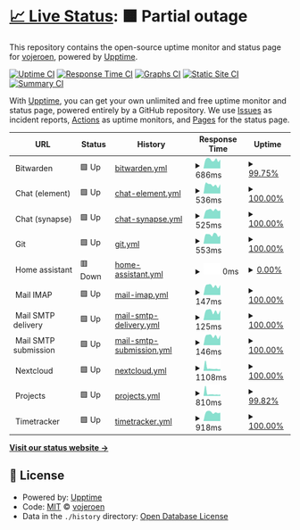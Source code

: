 # [📈 Live Status](https://vojeroen.github.io/uptime): <!--live status--> **🟧 Partial outage**

This repository contains the open-source uptime monitor and status page for [vojeroen](https://vojeroen.github.io/uptime), powered by [Upptime](https://github.com/upptime/upptime).

[![Uptime CI](https://github.com/vojeroen/uptime/workflows/Uptime%20CI/badge.svg)](https://github.com/vojeroen/uptime/actions?query=workflow%3A%22Uptime+CI%22)
[![Response Time CI](https://github.com/vojeroen/uptime/workflows/Response%20Time%20CI/badge.svg)](https://github.com/vojeroen/uptime/actions?query=workflow%3A%22Response+Time+CI%22)
[![Graphs CI](https://github.com/vojeroen/uptime/workflows/Graphs%20CI/badge.svg)](https://github.com/vojeroen/uptime/actions?query=workflow%3A%22Graphs+CI%22)
[![Static Site CI](https://github.com/vojeroen/uptime/workflows/Static%20Site%20CI/badge.svg)](https://github.com/vojeroen/uptime/actions?query=workflow%3A%22Static+Site+CI%22)
[![Summary CI](https://github.com/vojeroen/uptime/workflows/Summary%20CI/badge.svg)](https://github.com/vojeroen/uptime/actions?query=workflow%3A%22Summary+CI%22)

With [Upptime](https://upptime.js.org), you can get your own unlimited and free uptime monitor and status page, powered entirely by a GitHub repository. We use [Issues](https://github.com/vojeroen/uptime/issues) as incident reports, [Actions](https://github.com/vojeroen/uptime/actions) as uptime monitors, and [Pages](https://vojeroen.github.io/uptime) for the status page.

<!--start: status pages-->
<!-- This summary is generated by Upptime (https://github.com/upptime/upptime) -->
<!-- Do not edit this manually, your changes will be overwritten -->
<!-- prettier-ignore -->
| URL | Status | History | Response Time | Uptime |
| --- | ------ | ------- | ------------- | ------ |
| <img alt="" src="https://icons.duckduckgo.com/ip3/null.ico" height="13"> Bitwarden | 🟩 Up | [bitwarden.yml](https://github.com/vojeroen/uptime/commits/HEAD/history/bitwarden.yml) | <details><summary><img alt="Response time graph" src="./graphs/bitwarden/response-time-week.png" height="20"> 686ms</summary><br><a href="https://vojeroen.github.io/uptime/history/bitwarden"><img alt="Response time 645" src="https://img.shields.io/endpoint?url=https%3A%2F%2Fraw.githubusercontent.com%2Fvojeroen%2Fuptime%2FHEAD%2Fapi%2Fbitwarden%2Fresponse-time.json"></a><br><a href="https://vojeroen.github.io/uptime/history/bitwarden"><img alt="24-hour response time 706" src="https://img.shields.io/endpoint?url=https%3A%2F%2Fraw.githubusercontent.com%2Fvojeroen%2Fuptime%2FHEAD%2Fapi%2Fbitwarden%2Fresponse-time-day.json"></a><br><a href="https://vojeroen.github.io/uptime/history/bitwarden"><img alt="7-day response time 686" src="https://img.shields.io/endpoint?url=https%3A%2F%2Fraw.githubusercontent.com%2Fvojeroen%2Fuptime%2FHEAD%2Fapi%2Fbitwarden%2Fresponse-time-week.json"></a><br><a href="https://vojeroen.github.io/uptime/history/bitwarden"><img alt="30-day response time 664" src="https://img.shields.io/endpoint?url=https%3A%2F%2Fraw.githubusercontent.com%2Fvojeroen%2Fuptime%2FHEAD%2Fapi%2Fbitwarden%2Fresponse-time-month.json"></a><br><a href="https://vojeroen.github.io/uptime/history/bitwarden"><img alt="1-year response time 645" src="https://img.shields.io/endpoint?url=https%3A%2F%2Fraw.githubusercontent.com%2Fvojeroen%2Fuptime%2FHEAD%2Fapi%2Fbitwarden%2Fresponse-time-year.json"></a></details> | <details><summary><a href="https://vojeroen.github.io/uptime/history/bitwarden">99.75%</a></summary><a href="https://vojeroen.github.io/uptime/history/bitwarden"><img alt="All-time uptime 99.97%" src="https://img.shields.io/endpoint?url=https%3A%2F%2Fraw.githubusercontent.com%2Fvojeroen%2Fuptime%2FHEAD%2Fapi%2Fbitwarden%2Fuptime.json"></a><br><a href="https://vojeroen.github.io/uptime/history/bitwarden"><img alt="24-hour uptime 100.00%" src="https://img.shields.io/endpoint?url=https%3A%2F%2Fraw.githubusercontent.com%2Fvojeroen%2Fuptime%2FHEAD%2Fapi%2Fbitwarden%2Fuptime-day.json"></a><br><a href="https://vojeroen.github.io/uptime/history/bitwarden"><img alt="7-day uptime 99.75%" src="https://img.shields.io/endpoint?url=https%3A%2F%2Fraw.githubusercontent.com%2Fvojeroen%2Fuptime%2FHEAD%2Fapi%2Fbitwarden%2Fuptime-week.json"></a><br><a href="https://vojeroen.github.io/uptime/history/bitwarden"><img alt="30-day uptime 99.94%" src="https://img.shields.io/endpoint?url=https%3A%2F%2Fraw.githubusercontent.com%2Fvojeroen%2Fuptime%2FHEAD%2Fapi%2Fbitwarden%2Fuptime-month.json"></a><br><a href="https://vojeroen.github.io/uptime/history/bitwarden"><img alt="1-year uptime 99.97%" src="https://img.shields.io/endpoint?url=https%3A%2F%2Fraw.githubusercontent.com%2Fvojeroen%2Fuptime%2FHEAD%2Fapi%2Fbitwarden%2Fuptime-year.json"></a></details>
| <img alt="" src="https://icons.duckduckgo.com/ip3/null.ico" height="13"> Chat (element) | 🟩 Up | [chat-element.yml](https://github.com/vojeroen/uptime/commits/HEAD/history/chat-element.yml) | <details><summary><img alt="Response time graph" src="./graphs/chat-element/response-time-week.png" height="20"> 536ms</summary><br><a href="https://vojeroen.github.io/uptime/history/chat-element"><img alt="Response time 526" src="https://img.shields.io/endpoint?url=https%3A%2F%2Fraw.githubusercontent.com%2Fvojeroen%2Fuptime%2FHEAD%2Fapi%2Fchat-element%2Fresponse-time.json"></a><br><a href="https://vojeroen.github.io/uptime/history/chat-element"><img alt="24-hour response time 574" src="https://img.shields.io/endpoint?url=https%3A%2F%2Fraw.githubusercontent.com%2Fvojeroen%2Fuptime%2FHEAD%2Fapi%2Fchat-element%2Fresponse-time-day.json"></a><br><a href="https://vojeroen.github.io/uptime/history/chat-element"><img alt="7-day response time 536" src="https://img.shields.io/endpoint?url=https%3A%2F%2Fraw.githubusercontent.com%2Fvojeroen%2Fuptime%2FHEAD%2Fapi%2Fchat-element%2Fresponse-time-week.json"></a><br><a href="https://vojeroen.github.io/uptime/history/chat-element"><img alt="30-day response time 527" src="https://img.shields.io/endpoint?url=https%3A%2F%2Fraw.githubusercontent.com%2Fvojeroen%2Fuptime%2FHEAD%2Fapi%2Fchat-element%2Fresponse-time-month.json"></a><br><a href="https://vojeroen.github.io/uptime/history/chat-element"><img alt="1-year response time 526" src="https://img.shields.io/endpoint?url=https%3A%2F%2Fraw.githubusercontent.com%2Fvojeroen%2Fuptime%2FHEAD%2Fapi%2Fchat-element%2Fresponse-time-year.json"></a></details> | <details><summary><a href="https://vojeroen.github.io/uptime/history/chat-element">100.00%</a></summary><a href="https://vojeroen.github.io/uptime/history/chat-element"><img alt="All-time uptime 99.99%" src="https://img.shields.io/endpoint?url=https%3A%2F%2Fraw.githubusercontent.com%2Fvojeroen%2Fuptime%2FHEAD%2Fapi%2Fchat-element%2Fuptime.json"></a><br><a href="https://vojeroen.github.io/uptime/history/chat-element"><img alt="24-hour uptime 100.00%" src="https://img.shields.io/endpoint?url=https%3A%2F%2Fraw.githubusercontent.com%2Fvojeroen%2Fuptime%2FHEAD%2Fapi%2Fchat-element%2Fuptime-day.json"></a><br><a href="https://vojeroen.github.io/uptime/history/chat-element"><img alt="7-day uptime 100.00%" src="https://img.shields.io/endpoint?url=https%3A%2F%2Fraw.githubusercontent.com%2Fvojeroen%2Fuptime%2FHEAD%2Fapi%2Fchat-element%2Fuptime-week.json"></a><br><a href="https://vojeroen.github.io/uptime/history/chat-element"><img alt="30-day uptime 100.00%" src="https://img.shields.io/endpoint?url=https%3A%2F%2Fraw.githubusercontent.com%2Fvojeroen%2Fuptime%2FHEAD%2Fapi%2Fchat-element%2Fuptime-month.json"></a><br><a href="https://vojeroen.github.io/uptime/history/chat-element"><img alt="1-year uptime 99.99%" src="https://img.shields.io/endpoint?url=https%3A%2F%2Fraw.githubusercontent.com%2Fvojeroen%2Fuptime%2FHEAD%2Fapi%2Fchat-element%2Fuptime-year.json"></a></details>
| <img alt="" src="https://icons.duckduckgo.com/ip3/null.ico" height="13"> Chat (synapse) | 🟩 Up | [chat-synapse.yml](https://github.com/vojeroen/uptime/commits/HEAD/history/chat-synapse.yml) | <details><summary><img alt="Response time graph" src="./graphs/chat-synapse/response-time-week.png" height="20"> 525ms</summary><br><a href="https://vojeroen.github.io/uptime/history/chat-synapse"><img alt="Response time 489" src="https://img.shields.io/endpoint?url=https%3A%2F%2Fraw.githubusercontent.com%2Fvojeroen%2Fuptime%2FHEAD%2Fapi%2Fchat-synapse%2Fresponse-time.json"></a><br><a href="https://vojeroen.github.io/uptime/history/chat-synapse"><img alt="24-hour response time 506" src="https://img.shields.io/endpoint?url=https%3A%2F%2Fraw.githubusercontent.com%2Fvojeroen%2Fuptime%2FHEAD%2Fapi%2Fchat-synapse%2Fresponse-time-day.json"></a><br><a href="https://vojeroen.github.io/uptime/history/chat-synapse"><img alt="7-day response time 525" src="https://img.shields.io/endpoint?url=https%3A%2F%2Fraw.githubusercontent.com%2Fvojeroen%2Fuptime%2FHEAD%2Fapi%2Fchat-synapse%2Fresponse-time-week.json"></a><br><a href="https://vojeroen.github.io/uptime/history/chat-synapse"><img alt="30-day response time 513" src="https://img.shields.io/endpoint?url=https%3A%2F%2Fraw.githubusercontent.com%2Fvojeroen%2Fuptime%2FHEAD%2Fapi%2Fchat-synapse%2Fresponse-time-month.json"></a><br><a href="https://vojeroen.github.io/uptime/history/chat-synapse"><img alt="1-year response time 489" src="https://img.shields.io/endpoint?url=https%3A%2F%2Fraw.githubusercontent.com%2Fvojeroen%2Fuptime%2FHEAD%2Fapi%2Fchat-synapse%2Fresponse-time-year.json"></a></details> | <details><summary><a href="https://vojeroen.github.io/uptime/history/chat-synapse">100.00%</a></summary><a href="https://vojeroen.github.io/uptime/history/chat-synapse"><img alt="All-time uptime 100.00%" src="https://img.shields.io/endpoint?url=https%3A%2F%2Fraw.githubusercontent.com%2Fvojeroen%2Fuptime%2FHEAD%2Fapi%2Fchat-synapse%2Fuptime.json"></a><br><a href="https://vojeroen.github.io/uptime/history/chat-synapse"><img alt="24-hour uptime 100.00%" src="https://img.shields.io/endpoint?url=https%3A%2F%2Fraw.githubusercontent.com%2Fvojeroen%2Fuptime%2FHEAD%2Fapi%2Fchat-synapse%2Fuptime-day.json"></a><br><a href="https://vojeroen.github.io/uptime/history/chat-synapse"><img alt="7-day uptime 100.00%" src="https://img.shields.io/endpoint?url=https%3A%2F%2Fraw.githubusercontent.com%2Fvojeroen%2Fuptime%2FHEAD%2Fapi%2Fchat-synapse%2Fuptime-week.json"></a><br><a href="https://vojeroen.github.io/uptime/history/chat-synapse"><img alt="30-day uptime 100.00%" src="https://img.shields.io/endpoint?url=https%3A%2F%2Fraw.githubusercontent.com%2Fvojeroen%2Fuptime%2FHEAD%2Fapi%2Fchat-synapse%2Fuptime-month.json"></a><br><a href="https://vojeroen.github.io/uptime/history/chat-synapse"><img alt="1-year uptime 100.00%" src="https://img.shields.io/endpoint?url=https%3A%2F%2Fraw.githubusercontent.com%2Fvojeroen%2Fuptime%2FHEAD%2Fapi%2Fchat-synapse%2Fuptime-year.json"></a></details>
| <img alt="" src="https://icons.duckduckgo.com/ip3/null.ico" height="13"> Git | 🟩 Up | [git.yml](https://github.com/vojeroen/uptime/commits/HEAD/history/git.yml) | <details><summary><img alt="Response time graph" src="./graphs/git/response-time-week.png" height="20"> 553ms</summary><br><a href="https://vojeroen.github.io/uptime/history/git"><img alt="Response time 502" src="https://img.shields.io/endpoint?url=https%3A%2F%2Fraw.githubusercontent.com%2Fvojeroen%2Fuptime%2FHEAD%2Fapi%2Fgit%2Fresponse-time.json"></a><br><a href="https://vojeroen.github.io/uptime/history/git"><img alt="24-hour response time 511" src="https://img.shields.io/endpoint?url=https%3A%2F%2Fraw.githubusercontent.com%2Fvojeroen%2Fuptime%2FHEAD%2Fapi%2Fgit%2Fresponse-time-day.json"></a><br><a href="https://vojeroen.github.io/uptime/history/git"><img alt="7-day response time 553" src="https://img.shields.io/endpoint?url=https%3A%2F%2Fraw.githubusercontent.com%2Fvojeroen%2Fuptime%2FHEAD%2Fapi%2Fgit%2Fresponse-time-week.json"></a><br><a href="https://vojeroen.github.io/uptime/history/git"><img alt="30-day response time 519" src="https://img.shields.io/endpoint?url=https%3A%2F%2Fraw.githubusercontent.com%2Fvojeroen%2Fuptime%2FHEAD%2Fapi%2Fgit%2Fresponse-time-month.json"></a><br><a href="https://vojeroen.github.io/uptime/history/git"><img alt="1-year response time 502" src="https://img.shields.io/endpoint?url=https%3A%2F%2Fraw.githubusercontent.com%2Fvojeroen%2Fuptime%2FHEAD%2Fapi%2Fgit%2Fresponse-time-year.json"></a></details> | <details><summary><a href="https://vojeroen.github.io/uptime/history/git">100.00%</a></summary><a href="https://vojeroen.github.io/uptime/history/git"><img alt="All-time uptime 100.00%" src="https://img.shields.io/endpoint?url=https%3A%2F%2Fraw.githubusercontent.com%2Fvojeroen%2Fuptime%2FHEAD%2Fapi%2Fgit%2Fuptime.json"></a><br><a href="https://vojeroen.github.io/uptime/history/git"><img alt="24-hour uptime 100.00%" src="https://img.shields.io/endpoint?url=https%3A%2F%2Fraw.githubusercontent.com%2Fvojeroen%2Fuptime%2FHEAD%2Fapi%2Fgit%2Fuptime-day.json"></a><br><a href="https://vojeroen.github.io/uptime/history/git"><img alt="7-day uptime 100.00%" src="https://img.shields.io/endpoint?url=https%3A%2F%2Fraw.githubusercontent.com%2Fvojeroen%2Fuptime%2FHEAD%2Fapi%2Fgit%2Fuptime-week.json"></a><br><a href="https://vojeroen.github.io/uptime/history/git"><img alt="30-day uptime 100.00%" src="https://img.shields.io/endpoint?url=https%3A%2F%2Fraw.githubusercontent.com%2Fvojeroen%2Fuptime%2FHEAD%2Fapi%2Fgit%2Fuptime-month.json"></a><br><a href="https://vojeroen.github.io/uptime/history/git"><img alt="1-year uptime 100.00%" src="https://img.shields.io/endpoint?url=https%3A%2F%2Fraw.githubusercontent.com%2Fvojeroen%2Fuptime%2FHEAD%2Fapi%2Fgit%2Fuptime-year.json"></a></details>
| <img alt="" src="https://icons.duckduckgo.com/ip3/null.ico" height="13"> Home assistant | 🟥 Down | [home-assistant.yml](https://github.com/vojeroen/uptime/commits/HEAD/history/home-assistant.yml) | <details><summary><img alt="Response time graph" src="./graphs/home-assistant/response-time-week.png" height="20"> 0ms</summary><br><a href="https://vojeroen.github.io/uptime/history/home-assistant"><img alt="Response time 487" src="https://img.shields.io/endpoint?url=https%3A%2F%2Fraw.githubusercontent.com%2Fvojeroen%2Fuptime%2FHEAD%2Fapi%2Fhome-assistant%2Fresponse-time.json"></a><br><a href="https://vojeroen.github.io/uptime/history/home-assistant"><img alt="24-hour response time 0" src="https://img.shields.io/endpoint?url=https%3A%2F%2Fraw.githubusercontent.com%2Fvojeroen%2Fuptime%2FHEAD%2Fapi%2Fhome-assistant%2Fresponse-time-day.json"></a><br><a href="https://vojeroen.github.io/uptime/history/home-assistant"><img alt="7-day response time 0" src="https://img.shields.io/endpoint?url=https%3A%2F%2Fraw.githubusercontent.com%2Fvojeroen%2Fuptime%2FHEAD%2Fapi%2Fhome-assistant%2Fresponse-time-week.json"></a><br><a href="https://vojeroen.github.io/uptime/history/home-assistant"><img alt="30-day response time 450" src="https://img.shields.io/endpoint?url=https%3A%2F%2Fraw.githubusercontent.com%2Fvojeroen%2Fuptime%2FHEAD%2Fapi%2Fhome-assistant%2Fresponse-time-month.json"></a><br><a href="https://vojeroen.github.io/uptime/history/home-assistant"><img alt="1-year response time 487" src="https://img.shields.io/endpoint?url=https%3A%2F%2Fraw.githubusercontent.com%2Fvojeroen%2Fuptime%2FHEAD%2Fapi%2Fhome-assistant%2Fresponse-time-year.json"></a></details> | <details><summary><a href="https://vojeroen.github.io/uptime/history/home-assistant">0.00%</a></summary><a href="https://vojeroen.github.io/uptime/history/home-assistant"><img alt="All-time uptime 63.26%" src="https://img.shields.io/endpoint?url=https%3A%2F%2Fraw.githubusercontent.com%2Fvojeroen%2Fuptime%2FHEAD%2Fapi%2Fhome-assistant%2Fuptime.json"></a><br><a href="https://vojeroen.github.io/uptime/history/home-assistant"><img alt="24-hour uptime 0.00%" src="https://img.shields.io/endpoint?url=https%3A%2F%2Fraw.githubusercontent.com%2Fvojeroen%2Fuptime%2FHEAD%2Fapi%2Fhome-assistant%2Fuptime-day.json"></a><br><a href="https://vojeroen.github.io/uptime/history/home-assistant"><img alt="7-day uptime 0.00%" src="https://img.shields.io/endpoint?url=https%3A%2F%2Fraw.githubusercontent.com%2Fvojeroen%2Fuptime%2FHEAD%2Fapi%2Fhome-assistant%2Fuptime-week.json"></a><br><a href="https://vojeroen.github.io/uptime/history/home-assistant"><img alt="30-day uptime 1.38%" src="https://img.shields.io/endpoint?url=https%3A%2F%2Fraw.githubusercontent.com%2Fvojeroen%2Fuptime%2FHEAD%2Fapi%2Fhome-assistant%2Fuptime-month.json"></a><br><a href="https://vojeroen.github.io/uptime/history/home-assistant"><img alt="1-year uptime 63.26%" src="https://img.shields.io/endpoint?url=https%3A%2F%2Fraw.githubusercontent.com%2Fvojeroen%2Fuptime%2FHEAD%2Fapi%2Fhome-assistant%2Fuptime-year.json"></a></details>
| <img alt="" src="https://icons.duckduckgo.com/ip3/null.ico" height="13"> Mail IMAP | 🟩 Up | [mail-imap.yml](https://github.com/vojeroen/uptime/commits/HEAD/history/mail-imap.yml) | <details><summary><img alt="Response time graph" src="./graphs/mail-imap/response-time-week.png" height="20"> 147ms</summary><br><a href="https://vojeroen.github.io/uptime/history/mail-imap"><img alt="Response time 170" src="https://img.shields.io/endpoint?url=https%3A%2F%2Fraw.githubusercontent.com%2Fvojeroen%2Fuptime%2FHEAD%2Fapi%2Fmail-imap%2Fresponse-time.json"></a><br><a href="https://vojeroen.github.io/uptime/history/mail-imap"><img alt="24-hour response time 157" src="https://img.shields.io/endpoint?url=https%3A%2F%2Fraw.githubusercontent.com%2Fvojeroen%2Fuptime%2FHEAD%2Fapi%2Fmail-imap%2Fresponse-time-day.json"></a><br><a href="https://vojeroen.github.io/uptime/history/mail-imap"><img alt="7-day response time 147" src="https://img.shields.io/endpoint?url=https%3A%2F%2Fraw.githubusercontent.com%2Fvojeroen%2Fuptime%2FHEAD%2Fapi%2Fmail-imap%2Fresponse-time-week.json"></a><br><a href="https://vojeroen.github.io/uptime/history/mail-imap"><img alt="30-day response time 167" src="https://img.shields.io/endpoint?url=https%3A%2F%2Fraw.githubusercontent.com%2Fvojeroen%2Fuptime%2FHEAD%2Fapi%2Fmail-imap%2Fresponse-time-month.json"></a><br><a href="https://vojeroen.github.io/uptime/history/mail-imap"><img alt="1-year response time 170" src="https://img.shields.io/endpoint?url=https%3A%2F%2Fraw.githubusercontent.com%2Fvojeroen%2Fuptime%2FHEAD%2Fapi%2Fmail-imap%2Fresponse-time-year.json"></a></details> | <details><summary><a href="https://vojeroen.github.io/uptime/history/mail-imap">100.00%</a></summary><a href="https://vojeroen.github.io/uptime/history/mail-imap"><img alt="All-time uptime 100.00%" src="https://img.shields.io/endpoint?url=https%3A%2F%2Fraw.githubusercontent.com%2Fvojeroen%2Fuptime%2FHEAD%2Fapi%2Fmail-imap%2Fuptime.json"></a><br><a href="https://vojeroen.github.io/uptime/history/mail-imap"><img alt="24-hour uptime 100.00%" src="https://img.shields.io/endpoint?url=https%3A%2F%2Fraw.githubusercontent.com%2Fvojeroen%2Fuptime%2FHEAD%2Fapi%2Fmail-imap%2Fuptime-day.json"></a><br><a href="https://vojeroen.github.io/uptime/history/mail-imap"><img alt="7-day uptime 100.00%" src="https://img.shields.io/endpoint?url=https%3A%2F%2Fraw.githubusercontent.com%2Fvojeroen%2Fuptime%2FHEAD%2Fapi%2Fmail-imap%2Fuptime-week.json"></a><br><a href="https://vojeroen.github.io/uptime/history/mail-imap"><img alt="30-day uptime 100.00%" src="https://img.shields.io/endpoint?url=https%3A%2F%2Fraw.githubusercontent.com%2Fvojeroen%2Fuptime%2FHEAD%2Fapi%2Fmail-imap%2Fuptime-month.json"></a><br><a href="https://vojeroen.github.io/uptime/history/mail-imap"><img alt="1-year uptime 100.00%" src="https://img.shields.io/endpoint?url=https%3A%2F%2Fraw.githubusercontent.com%2Fvojeroen%2Fuptime%2FHEAD%2Fapi%2Fmail-imap%2Fuptime-year.json"></a></details>
| <img alt="" src="https://icons.duckduckgo.com/ip3/null.ico" height="13"> Mail SMTP delivery | 🟩 Up | [mail-smtp-delivery.yml](https://github.com/vojeroen/uptime/commits/HEAD/history/mail-smtp-delivery.yml) | <details><summary><img alt="Response time graph" src="./graphs/mail-smtp-delivery/response-time-week.png" height="20"> 125ms</summary><br><a href="https://vojeroen.github.io/uptime/history/mail-smtp-delivery"><img alt="Response time 155" src="https://img.shields.io/endpoint?url=https%3A%2F%2Fraw.githubusercontent.com%2Fvojeroen%2Fuptime%2FHEAD%2Fapi%2Fmail-smtp-delivery%2Fresponse-time.json"></a><br><a href="https://vojeroen.github.io/uptime/history/mail-smtp-delivery"><img alt="24-hour response time 137" src="https://img.shields.io/endpoint?url=https%3A%2F%2Fraw.githubusercontent.com%2Fvojeroen%2Fuptime%2FHEAD%2Fapi%2Fmail-smtp-delivery%2Fresponse-time-day.json"></a><br><a href="https://vojeroen.github.io/uptime/history/mail-smtp-delivery"><img alt="7-day response time 125" src="https://img.shields.io/endpoint?url=https%3A%2F%2Fraw.githubusercontent.com%2Fvojeroen%2Fuptime%2FHEAD%2Fapi%2Fmail-smtp-delivery%2Fresponse-time-week.json"></a><br><a href="https://vojeroen.github.io/uptime/history/mail-smtp-delivery"><img alt="30-day response time 152" src="https://img.shields.io/endpoint?url=https%3A%2F%2Fraw.githubusercontent.com%2Fvojeroen%2Fuptime%2FHEAD%2Fapi%2Fmail-smtp-delivery%2Fresponse-time-month.json"></a><br><a href="https://vojeroen.github.io/uptime/history/mail-smtp-delivery"><img alt="1-year response time 155" src="https://img.shields.io/endpoint?url=https%3A%2F%2Fraw.githubusercontent.com%2Fvojeroen%2Fuptime%2FHEAD%2Fapi%2Fmail-smtp-delivery%2Fresponse-time-year.json"></a></details> | <details><summary><a href="https://vojeroen.github.io/uptime/history/mail-smtp-delivery">100.00%</a></summary><a href="https://vojeroen.github.io/uptime/history/mail-smtp-delivery"><img alt="All-time uptime 100.00%" src="https://img.shields.io/endpoint?url=https%3A%2F%2Fraw.githubusercontent.com%2Fvojeroen%2Fuptime%2FHEAD%2Fapi%2Fmail-smtp-delivery%2Fuptime.json"></a><br><a href="https://vojeroen.github.io/uptime/history/mail-smtp-delivery"><img alt="24-hour uptime 100.00%" src="https://img.shields.io/endpoint?url=https%3A%2F%2Fraw.githubusercontent.com%2Fvojeroen%2Fuptime%2FHEAD%2Fapi%2Fmail-smtp-delivery%2Fuptime-day.json"></a><br><a href="https://vojeroen.github.io/uptime/history/mail-smtp-delivery"><img alt="7-day uptime 100.00%" src="https://img.shields.io/endpoint?url=https%3A%2F%2Fraw.githubusercontent.com%2Fvojeroen%2Fuptime%2FHEAD%2Fapi%2Fmail-smtp-delivery%2Fuptime-week.json"></a><br><a href="https://vojeroen.github.io/uptime/history/mail-smtp-delivery"><img alt="30-day uptime 100.00%" src="https://img.shields.io/endpoint?url=https%3A%2F%2Fraw.githubusercontent.com%2Fvojeroen%2Fuptime%2FHEAD%2Fapi%2Fmail-smtp-delivery%2Fuptime-month.json"></a><br><a href="https://vojeroen.github.io/uptime/history/mail-smtp-delivery"><img alt="1-year uptime 100.00%" src="https://img.shields.io/endpoint?url=https%3A%2F%2Fraw.githubusercontent.com%2Fvojeroen%2Fuptime%2FHEAD%2Fapi%2Fmail-smtp-delivery%2Fuptime-year.json"></a></details>
| <img alt="" src="https://icons.duckduckgo.com/ip3/null.ico" height="13"> Mail SMTP submission | 🟩 Up | [mail-smtp-submission.yml](https://github.com/vojeroen/uptime/commits/HEAD/history/mail-smtp-submission.yml) | <details><summary><img alt="Response time graph" src="./graphs/mail-smtp-submission/response-time-week.png" height="20"> 146ms</summary><br><a href="https://vojeroen.github.io/uptime/history/mail-smtp-submission"><img alt="Response time 155" src="https://img.shields.io/endpoint?url=https%3A%2F%2Fraw.githubusercontent.com%2Fvojeroen%2Fuptime%2FHEAD%2Fapi%2Fmail-smtp-submission%2Fresponse-time.json"></a><br><a href="https://vojeroen.github.io/uptime/history/mail-smtp-submission"><img alt="24-hour response time 157" src="https://img.shields.io/endpoint?url=https%3A%2F%2Fraw.githubusercontent.com%2Fvojeroen%2Fuptime%2FHEAD%2Fapi%2Fmail-smtp-submission%2Fresponse-time-day.json"></a><br><a href="https://vojeroen.github.io/uptime/history/mail-smtp-submission"><img alt="7-day response time 146" src="https://img.shields.io/endpoint?url=https%3A%2F%2Fraw.githubusercontent.com%2Fvojeroen%2Fuptime%2FHEAD%2Fapi%2Fmail-smtp-submission%2Fresponse-time-week.json"></a><br><a href="https://vojeroen.github.io/uptime/history/mail-smtp-submission"><img alt="30-day response time 155" src="https://img.shields.io/endpoint?url=https%3A%2F%2Fraw.githubusercontent.com%2Fvojeroen%2Fuptime%2FHEAD%2Fapi%2Fmail-smtp-submission%2Fresponse-time-month.json"></a><br><a href="https://vojeroen.github.io/uptime/history/mail-smtp-submission"><img alt="1-year response time 155" src="https://img.shields.io/endpoint?url=https%3A%2F%2Fraw.githubusercontent.com%2Fvojeroen%2Fuptime%2FHEAD%2Fapi%2Fmail-smtp-submission%2Fresponse-time-year.json"></a></details> | <details><summary><a href="https://vojeroen.github.io/uptime/history/mail-smtp-submission">100.00%</a></summary><a href="https://vojeroen.github.io/uptime/history/mail-smtp-submission"><img alt="All-time uptime 100.00%" src="https://img.shields.io/endpoint?url=https%3A%2F%2Fraw.githubusercontent.com%2Fvojeroen%2Fuptime%2FHEAD%2Fapi%2Fmail-smtp-submission%2Fuptime.json"></a><br><a href="https://vojeroen.github.io/uptime/history/mail-smtp-submission"><img alt="24-hour uptime 100.00%" src="https://img.shields.io/endpoint?url=https%3A%2F%2Fraw.githubusercontent.com%2Fvojeroen%2Fuptime%2FHEAD%2Fapi%2Fmail-smtp-submission%2Fuptime-day.json"></a><br><a href="https://vojeroen.github.io/uptime/history/mail-smtp-submission"><img alt="7-day uptime 100.00%" src="https://img.shields.io/endpoint?url=https%3A%2F%2Fraw.githubusercontent.com%2Fvojeroen%2Fuptime%2FHEAD%2Fapi%2Fmail-smtp-submission%2Fuptime-week.json"></a><br><a href="https://vojeroen.github.io/uptime/history/mail-smtp-submission"><img alt="30-day uptime 100.00%" src="https://img.shields.io/endpoint?url=https%3A%2F%2Fraw.githubusercontent.com%2Fvojeroen%2Fuptime%2FHEAD%2Fapi%2Fmail-smtp-submission%2Fuptime-month.json"></a><br><a href="https://vojeroen.github.io/uptime/history/mail-smtp-submission"><img alt="1-year uptime 100.00%" src="https://img.shields.io/endpoint?url=https%3A%2F%2Fraw.githubusercontent.com%2Fvojeroen%2Fuptime%2FHEAD%2Fapi%2Fmail-smtp-submission%2Fuptime-year.json"></a></details>
| <img alt="" src="https://icons.duckduckgo.com/ip3/null.ico" height="13"> Nextcloud | 🟩 Up | [nextcloud.yml](https://github.com/vojeroen/uptime/commits/HEAD/history/nextcloud.yml) | <details><summary><img alt="Response time graph" src="./graphs/nextcloud/response-time-week.png" height="20"> 1108ms</summary><br><a href="https://vojeroen.github.io/uptime/history/nextcloud"><img alt="Response time 754" src="https://img.shields.io/endpoint?url=https%3A%2F%2Fraw.githubusercontent.com%2Fvojeroen%2Fuptime%2FHEAD%2Fapi%2Fnextcloud%2Fresponse-time.json"></a><br><a href="https://vojeroen.github.io/uptime/history/nextcloud"><img alt="24-hour response time 651" src="https://img.shields.io/endpoint?url=https%3A%2F%2Fraw.githubusercontent.com%2Fvojeroen%2Fuptime%2FHEAD%2Fapi%2Fnextcloud%2Fresponse-time-day.json"></a><br><a href="https://vojeroen.github.io/uptime/history/nextcloud"><img alt="7-day response time 1108" src="https://img.shields.io/endpoint?url=https%3A%2F%2Fraw.githubusercontent.com%2Fvojeroen%2Fuptime%2FHEAD%2Fapi%2Fnextcloud%2Fresponse-time-week.json"></a><br><a href="https://vojeroen.github.io/uptime/history/nextcloud"><img alt="30-day response time 857" src="https://img.shields.io/endpoint?url=https%3A%2F%2Fraw.githubusercontent.com%2Fvojeroen%2Fuptime%2FHEAD%2Fapi%2Fnextcloud%2Fresponse-time-month.json"></a><br><a href="https://vojeroen.github.io/uptime/history/nextcloud"><img alt="1-year response time 754" src="https://img.shields.io/endpoint?url=https%3A%2F%2Fraw.githubusercontent.com%2Fvojeroen%2Fuptime%2FHEAD%2Fapi%2Fnextcloud%2Fresponse-time-year.json"></a></details> | <details><summary><a href="https://vojeroen.github.io/uptime/history/nextcloud">100.00%</a></summary><a href="https://vojeroen.github.io/uptime/history/nextcloud"><img alt="All-time uptime 100.00%" src="https://img.shields.io/endpoint?url=https%3A%2F%2Fraw.githubusercontent.com%2Fvojeroen%2Fuptime%2FHEAD%2Fapi%2Fnextcloud%2Fuptime.json"></a><br><a href="https://vojeroen.github.io/uptime/history/nextcloud"><img alt="24-hour uptime 100.00%" src="https://img.shields.io/endpoint?url=https%3A%2F%2Fraw.githubusercontent.com%2Fvojeroen%2Fuptime%2FHEAD%2Fapi%2Fnextcloud%2Fuptime-day.json"></a><br><a href="https://vojeroen.github.io/uptime/history/nextcloud"><img alt="7-day uptime 100.00%" src="https://img.shields.io/endpoint?url=https%3A%2F%2Fraw.githubusercontent.com%2Fvojeroen%2Fuptime%2FHEAD%2Fapi%2Fnextcloud%2Fuptime-week.json"></a><br><a href="https://vojeroen.github.io/uptime/history/nextcloud"><img alt="30-day uptime 100.00%" src="https://img.shields.io/endpoint?url=https%3A%2F%2Fraw.githubusercontent.com%2Fvojeroen%2Fuptime%2FHEAD%2Fapi%2Fnextcloud%2Fuptime-month.json"></a><br><a href="https://vojeroen.github.io/uptime/history/nextcloud"><img alt="1-year uptime 100.00%" src="https://img.shields.io/endpoint?url=https%3A%2F%2Fraw.githubusercontent.com%2Fvojeroen%2Fuptime%2FHEAD%2Fapi%2Fnextcloud%2Fuptime-year.json"></a></details>
| <img alt="" src="https://icons.duckduckgo.com/ip3/null.ico" height="13"> Projects | 🟩 Up | [projects.yml](https://github.com/vojeroen/uptime/commits/HEAD/history/projects.yml) | <details><summary><img alt="Response time graph" src="./graphs/projects/response-time-week.png" height="20"> 810ms</summary><br><a href="https://vojeroen.github.io/uptime/history/projects"><img alt="Response time 531" src="https://img.shields.io/endpoint?url=https%3A%2F%2Fraw.githubusercontent.com%2Fvojeroen%2Fuptime%2FHEAD%2Fapi%2Fprojects%2Fresponse-time.json"></a><br><a href="https://vojeroen.github.io/uptime/history/projects"><img alt="24-hour response time 505" src="https://img.shields.io/endpoint?url=https%3A%2F%2Fraw.githubusercontent.com%2Fvojeroen%2Fuptime%2FHEAD%2Fapi%2Fprojects%2Fresponse-time-day.json"></a><br><a href="https://vojeroen.github.io/uptime/history/projects"><img alt="7-day response time 810" src="https://img.shields.io/endpoint?url=https%3A%2F%2Fraw.githubusercontent.com%2Fvojeroen%2Fuptime%2FHEAD%2Fapi%2Fprojects%2Fresponse-time-week.json"></a><br><a href="https://vojeroen.github.io/uptime/history/projects"><img alt="30-day response time 570" src="https://img.shields.io/endpoint?url=https%3A%2F%2Fraw.githubusercontent.com%2Fvojeroen%2Fuptime%2FHEAD%2Fapi%2Fprojects%2Fresponse-time-month.json"></a><br><a href="https://vojeroen.github.io/uptime/history/projects"><img alt="1-year response time 531" src="https://img.shields.io/endpoint?url=https%3A%2F%2Fraw.githubusercontent.com%2Fvojeroen%2Fuptime%2FHEAD%2Fapi%2Fprojects%2Fresponse-time-year.json"></a></details> | <details><summary><a href="https://vojeroen.github.io/uptime/history/projects">99.82%</a></summary><a href="https://vojeroen.github.io/uptime/history/projects"><img alt="All-time uptime 99.97%" src="https://img.shields.io/endpoint?url=https%3A%2F%2Fraw.githubusercontent.com%2Fvojeroen%2Fuptime%2FHEAD%2Fapi%2Fprojects%2Fuptime.json"></a><br><a href="https://vojeroen.github.io/uptime/history/projects"><img alt="24-hour uptime 100.00%" src="https://img.shields.io/endpoint?url=https%3A%2F%2Fraw.githubusercontent.com%2Fvojeroen%2Fuptime%2FHEAD%2Fapi%2Fprojects%2Fuptime-day.json"></a><br><a href="https://vojeroen.github.io/uptime/history/projects"><img alt="7-day uptime 99.82%" src="https://img.shields.io/endpoint?url=https%3A%2F%2Fraw.githubusercontent.com%2Fvojeroen%2Fuptime%2FHEAD%2Fapi%2Fprojects%2Fuptime-week.json"></a><br><a href="https://vojeroen.github.io/uptime/history/projects"><img alt="30-day uptime 99.96%" src="https://img.shields.io/endpoint?url=https%3A%2F%2Fraw.githubusercontent.com%2Fvojeroen%2Fuptime%2FHEAD%2Fapi%2Fprojects%2Fuptime-month.json"></a><br><a href="https://vojeroen.github.io/uptime/history/projects"><img alt="1-year uptime 99.97%" src="https://img.shields.io/endpoint?url=https%3A%2F%2Fraw.githubusercontent.com%2Fvojeroen%2Fuptime%2FHEAD%2Fapi%2Fprojects%2Fuptime-year.json"></a></details>
| <img alt="" src="https://icons.duckduckgo.com/ip3/null.ico" height="13"> Timetracker | 🟩 Up | [timetracker.yml](https://github.com/vojeroen/uptime/commits/HEAD/history/timetracker.yml) | <details><summary><img alt="Response time graph" src="./graphs/timetracker/response-time-week.png" height="20"> 918ms</summary><br><a href="https://vojeroen.github.io/uptime/history/timetracker"><img alt="Response time 837" src="https://img.shields.io/endpoint?url=https%3A%2F%2Fraw.githubusercontent.com%2Fvojeroen%2Fuptime%2FHEAD%2Fapi%2Ftimetracker%2Fresponse-time.json"></a><br><a href="https://vojeroen.github.io/uptime/history/timetracker"><img alt="24-hour response time 884" src="https://img.shields.io/endpoint?url=https%3A%2F%2Fraw.githubusercontent.com%2Fvojeroen%2Fuptime%2FHEAD%2Fapi%2Ftimetracker%2Fresponse-time-day.json"></a><br><a href="https://vojeroen.github.io/uptime/history/timetracker"><img alt="7-day response time 918" src="https://img.shields.io/endpoint?url=https%3A%2F%2Fraw.githubusercontent.com%2Fvojeroen%2Fuptime%2FHEAD%2Fapi%2Ftimetracker%2Fresponse-time-week.json"></a><br><a href="https://vojeroen.github.io/uptime/history/timetracker"><img alt="30-day response time 877" src="https://img.shields.io/endpoint?url=https%3A%2F%2Fraw.githubusercontent.com%2Fvojeroen%2Fuptime%2FHEAD%2Fapi%2Ftimetracker%2Fresponse-time-month.json"></a><br><a href="https://vojeroen.github.io/uptime/history/timetracker"><img alt="1-year response time 837" src="https://img.shields.io/endpoint?url=https%3A%2F%2Fraw.githubusercontent.com%2Fvojeroen%2Fuptime%2FHEAD%2Fapi%2Ftimetracker%2Fresponse-time-year.json"></a></details> | <details><summary><a href="https://vojeroen.github.io/uptime/history/timetracker">100.00%</a></summary><a href="https://vojeroen.github.io/uptime/history/timetracker"><img alt="All-time uptime 99.93%" src="https://img.shields.io/endpoint?url=https%3A%2F%2Fraw.githubusercontent.com%2Fvojeroen%2Fuptime%2FHEAD%2Fapi%2Ftimetracker%2Fuptime.json"></a><br><a href="https://vojeroen.github.io/uptime/history/timetracker"><img alt="24-hour uptime 100.00%" src="https://img.shields.io/endpoint?url=https%3A%2F%2Fraw.githubusercontent.com%2Fvojeroen%2Fuptime%2FHEAD%2Fapi%2Ftimetracker%2Fuptime-day.json"></a><br><a href="https://vojeroen.github.io/uptime/history/timetracker"><img alt="7-day uptime 100.00%" src="https://img.shields.io/endpoint?url=https%3A%2F%2Fraw.githubusercontent.com%2Fvojeroen%2Fuptime%2FHEAD%2Fapi%2Ftimetracker%2Fuptime-week.json"></a><br><a href="https://vojeroen.github.io/uptime/history/timetracker"><img alt="30-day uptime 100.00%" src="https://img.shields.io/endpoint?url=https%3A%2F%2Fraw.githubusercontent.com%2Fvojeroen%2Fuptime%2FHEAD%2Fapi%2Ftimetracker%2Fuptime-month.json"></a><br><a href="https://vojeroen.github.io/uptime/history/timetracker"><img alt="1-year uptime 99.93%" src="https://img.shields.io/endpoint?url=https%3A%2F%2Fraw.githubusercontent.com%2Fvojeroen%2Fuptime%2FHEAD%2Fapi%2Ftimetracker%2Fuptime-year.json"></a></details>

<!--end: status pages-->

[**Visit our status website →**](https://vojeroen.github.io/uptime)

## 📄 License

- Powered by: [Upptime](https://github.com/upptime/upptime)
- Code: [MIT](./LICENSE) © [vojeroen](https://vojeroen.github.io/uptime)
- Data in the `./history` directory: [Open Database License](https://opendatacommons.org/licenses/odbl/1-0/)
